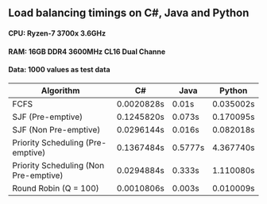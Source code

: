 ## Load balancing timings on C#, Java and Python

#### CPU: Ryzen-7 3700x 3.6GHz
#### RAM: 16GB DDR4 3600MHz CL16 Dual Channe
#### Data: 1000 values as test data

|Algorithm  	| C#         	| Java    	| Python    	|
|---------------------------------------	|------------	|---------	|-----------	|
| FCFS                                  	| 0.0020828s 	| 0.01s   	| 0.035002s 	|
| SJF (Pre-emptive)                     	| 0.1245820s 	| 0.073s  	| 0.170095s 	|
| SJF (Non Pre-emptive)                 	| 0.0296144s 	| 0.016s  	| 0.082018s 	|
| Priority Scheduling (Pre-emptive)     	| 0.1367484s 	| 0.5777s 	| 4.367740s 	|
| Priority Scheduling (Non Pre-emptive) 	| 0.0294884s 	| 0.333s  	| 1.110080s 	|
| Round Robin (Q = 100)                 	| 0.0010806s 	| 0.003s  	| 0.010009s 	|
